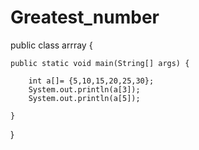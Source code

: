 # Greatest_number

public class arrray {

	public static void main(String[] args) {
		
		int a[]= {5,10,15,20,25,30};
		System.out.println(a[3]);
		System.out.println(a[5]);

	}

}
